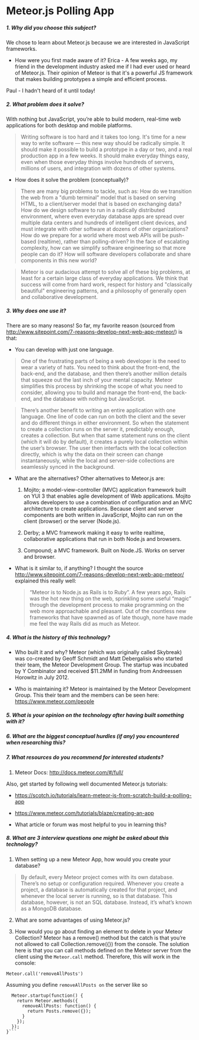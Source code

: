 # Meteor.js Polling App

##### 1. Why did you choose this subject?
We chose to learn about Meteor.js because we are interested in JavaScript frameworks.

* How were you first made aware of it?
Erica - A few weeks ago, my friend in the development industry asked me if I had ever used or heard of Meteor.js. Their opinion of Meteor is that it's a powerful JS framework that makes building prototypes a simple and efficient process.

Paul - I hadn't heard of it until today!

##### 2. What problem does it solve?
With nothing but JavaScript, you’re able to build modern, real-time web applications for both desktop and mobile platforms.

> Writing software is too hard and it takes too long. It's time for a new way to write software — this new way should be radically simple. It should make it possible to build a prototype in a day or two, and a real production app in a few weeks. It should make everyday things easy, even when those everyday things involve hundreds of servers, millions of users, and integration with dozens of other systems.

* How does it solve the problem (conceptually)?

> There are many big problems to tackle, such as: How do we transition the web from a "dumb terminal" model that is based on serving HTML, to a client/server model that is based on exchanging data? How do we design software to run in a radically distributed environment, where even everyday database apps are spread over multiple data centers and hundreds of intelligent client devices, and must integrate with other software at dozens of other organizations? How do we prepare for a world where most web APIs will be push-based (realtime), rather than polling-driven? In the face of escalating complexity, how can we simplify software engineering so that more people can do it? How will software developers collaborate and share components in this new world?

> Meteor is our audacious attempt to solve all of these big problems, at least for a certain large class of everyday applications. We think that success will come from hard work, respect for history and "classically beautiful" engineering patterns, and a philosophy of generally open and collaborative development.

##### 3. Why does one use it?
There are so many reasons! So far, my favorite reason (sourced from http://www.sitepoint.com/7-reasons-develop-next-web-app-meteor/) is that:

* You can develop with just one language.

> One of the frustrating parts of being a web developer is the need to wear a variety of hats. You need to think about the front-end, the back-end, and the database, and then there’s another million details that squeeze out the last inch of your mental capacity. Meteor simplifies this process by shrinking the scope of what you need to consider, allowing you to build and manage the front-end, the back-end, and the database with nothing but JavaScript.

> There’s another benefit to writing an entire application with one language. One line of code can run on both the client and the sever and do different things in either environment. So when the statement to create a collection runs on the server it, predictably enough, creates a collection. But when that same statement runs on the client (which it will do by default), it creates a purely local collection within the user’s browser. The user then interfacts with the local collection directly, which is why the data on their screen can change instantaneously, while the local and server-side collections are seamlessly synced in the background.

* What are the alternatives?
  Other alternatives to Meteor.js are:

  1. Mojito; a model-view-controller (MVC) application framework built on YUI 3 that enables agile development of Web applications. Mojito allows developers to use a combination of configuration and an MVC architecture to create applications. Because client and server components are both written in JavaScript, Mojito can run on the client (browser) or the server (Node.js).

  2. Derby; a MVC framework making it easy to write realtime, collaborative applications that run in both Node.js and browsers.

  3. Compound; a MVC framework. Built on Node.JS. Works on server and browser.

* What is it similar to, if anything?
  I thought the source http://www.sitepoint.com/7-reasons-develop-next-web-app-meteor/ explained this really well:
  > “Meteor is to Node.js as Rails is to Ruby”. A few years ago, Rails was the hot new thing on the web, sprinkling some useful “magic” through the development process to make programming on the web more approachable and pleasant. Out of the countless new frameworks that have spawned as of late though, none have made me feel the way Rails did as much as Meteor.

##### 4. What is the history of this technology?

* Who built it and why?
Meteor (which was originally called Skybreak) was co-created by Geoff Schmidt and Matt Debergalisis who started their team, the Meteor Development Group. The startup was incubated by Y Combinator and received $11.2MM in funding from Andreessen Horowitz in July 2012.

* Who is maintaining it?
Meteor is maintained by the Meteor Development Group. This their team and the members can be seen here: https://www.meteor.com/people

##### 5. What is your opinion on the technology after having built something with it?

##### 6. What are the biggest conceptual hurdles (if any) you encountered when researching this?

##### 7. What resources do you recommend for interested students?
  1. Meteor Docs: http://docs.meteor.com/#/full/

  Also, get started by following well documented Meteor.js tutorials:
  * https://scotch.io/tutorials/learn-meteor-js-from-scratch-build-a-polling-app
  * https://www.meteor.com/tutorials/blaze/creating-an-app

* What article or forum was most helpful to you in learning this?

##### 8. What are 3 interview questions one might be asked about this technology?
  1. When setting up a new Meteor App, how would you create your database?
  > By default, every Meteor project comes with its own database. There’s no setup or configuration required. Whenever you create a project, a database is automatically created for that project, and whenever the local server is running, so is that database. This database, however, is not an SQL database. Instead, it’s what’s known as a MongoDB database.

  2. What are some advantages of using Meteor.js?

  3. How would you go about finding an element to delete in your Meteor Collection?
  Meteor has a remove() method but the catch is that you’re not allowed to call Collection.remove({}) from the console. The solution here is that you can call methods defined on the Meteor server from the client using the `Meteor.call` method. Therefore, this will work in the console:

  `Meteor.call('removeAllPosts')`

  Assuming you define `removeAllPosts on` the server like so

  ```if (Meteor.isServer) {
    Meteor.startup(function() {
      return Meteor.methods({
        removeAllPosts: function() {
          return Posts.remove({});
        }
      });
    });
  }```

